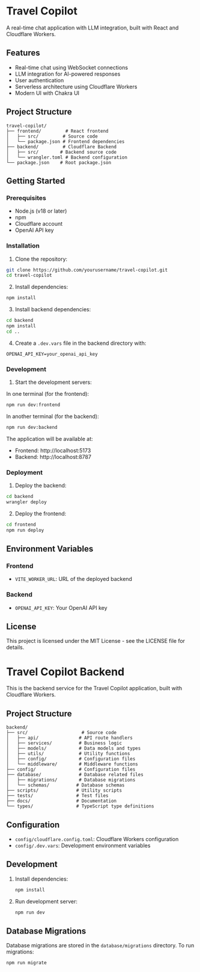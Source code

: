 # Travel Copilot

A real-time chat application with LLM integration, built with React and Cloudflare Workers.

## Features

- Real-time chat using WebSocket connections
- LLM integration for AI-powered responses
- User authentication
- Serverless architecture using Cloudflare Workers
- Modern UI with Chakra UI

## Project Structure

```
travel-copilot/
├── frontend/         # React frontend
│   ├── src/         # Source code
│   └── package.json # Frontend dependencies
├── backend/         # Cloudflare Backend
│   ├── src/        # Backend source code
│   └── wrangler.toml # Backend configuration
└── package.json    # Root package.json
```

## Getting Started

### Prerequisites

- Node.js (v18 or later)
- npm
- Cloudflare account
- OpenAI API key

### Installation

1. Clone the repository:
```bash
git clone https://github.com/yourusername/travel-copilot.git
cd travel-copilot
```

2. Install dependencies:
```bash
npm install
```

3. Install backend dependencies:
```bash
cd backend
npm install
cd ..
```

4. Create a `.dev.vars` file in the backend directory with:
```
OPENAI_API_KEY=your_openai_api_key
```

### Development

1. Start the development servers:

In one terminal (for the frontend):
```bash
npm run dev:frontend
```

In another terminal (for the backend):
```bash
npm run dev:backend
```

The application will be available at:
- Frontend: http://localhost:5173
- Backend: http://localhost:8787

### Deployment

1. Deploy the backend:
```bash
cd backend
wrangler deploy
```

2. Deploy the frontend:
```bash
cd frontend
npm run deploy
```

## Environment Variables

### Frontend
- `VITE_WORKER_URL`: URL of the deployed backend

### Backend
- `OPENAI_API_KEY`: Your OpenAI API key

## License

This project is licensed under the MIT License - see the LICENSE file for details.

# Travel Copilot Backend

This is the backend service for the Travel Copilot application, built with Cloudflare Workers.

## Project Structure

```
backend/
├── src/                    # Source code
│   ├── api/               # API route handlers
│   ├── services/          # Business logic
│   ├── models/            # Data models and types
│   ├── utils/             # Utility functions
│   ├── config/            # Configuration files
│   └── middleware/        # Middleware functions
├── config/                # Configuration files
├── database/              # Database related files
│   ├── migrations/        # Database migrations
│   └── schemas/          # Database schemas
├── scripts/              # Utility scripts
├── tests/                # Test files
├── docs/                 # Documentation
└── types/                # TypeScript type definitions
```

## Configuration

- `config/cloudflare.config.toml`: Cloudflare Workers configuration
- `config/.dev.vars`: Development environment variables

## Development

1. Install dependencies:
   ```bash
   npm install
   ```

2. Run development server:
   ```bash
   npm run dev
   ```

## Database Migrations

Database migrations are stored in the `database/migrations` directory. To run migrations:

```bash
npm run migrate
```